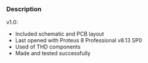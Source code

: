 ### Description

v1.0:
- Included schematic and PCB layout
- Last opened with Proteus 8 Professional v8.13 SP0
- Used of THD components
- Made and tested successfully 